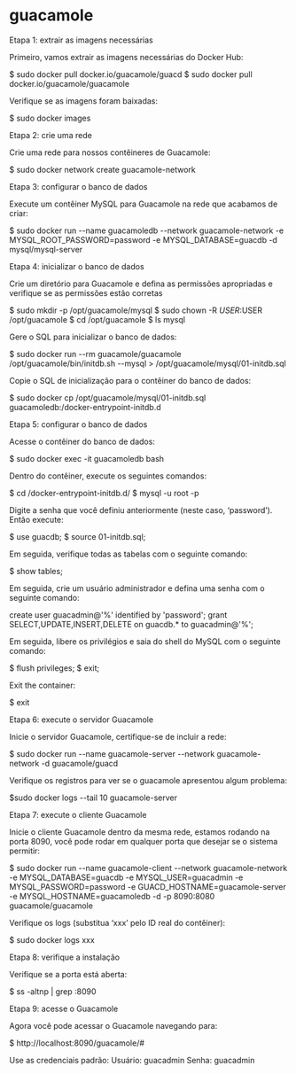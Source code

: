# guacamole


Etapa 1: extrair as imagens necessárias

Primeiro, vamos extrair as imagens necessárias do Docker Hub:

$ sudo docker pull docker.io/guacamole/guacd
$ sudo docker pull docker.io/guacamole/guacamole

Verifique se as imagens foram baixadas:

$ sudo docker images

Etapa 2: crie uma rede

Crie uma rede para nossos contêineres de Guacamole:

$ sudo docker network create guacamole-network

Etapa 3: configurar o banco de dados

Execute um contêiner MySQL para Guacamole na rede que acabamos de criar:

$ sudo docker run --name guacamoledb --network guacamole-network -e MYSQL_ROOT_PASSWORD=password -e MYSQL_DATABASE=guacdb -d mysql/mysql-server

Etapa 4: inicializar o banco de dados

Crie um diretório para Guacamole e defina as permissões apropriadas e verifique se as permissões estão corretas

$ sudo mkdir -p /opt/guacamole/mysql
$ sudo chown -R $USER:$USER /opt/guacamole
$ cd /opt/guacamole
$ ls mysql

Gere o SQL para inicializar o banco de dados:

$ sudo docker run --rm guacamole/guacamole /opt/guacamole/bin/initdb.sh --mysql > /opt/guacamole/mysql/01-initdb.sql

Copie o SQL de inicialização para o contêiner do banco de dados:

$ sudo docker cp /opt/guacamole/mysql/01-initdb.sql guacamoledb:/docker-entrypoint-initdb.d

Etapa 5: configurar o banco de dados

Acesse o contêiner do banco de dados:

$ sudo docker exec -it guacamoledb bash

Dentro do contêiner, execute os seguintes comandos:

$ cd /docker-entrypoint-initdb.d/
$ mysql -u root -p

Digite a senha que você definiu anteriormente (neste caso, ‘password’). Então execute:

$ use guacdb;
$ source 01-initdb.sql;

Em seguida, verifique todas as tabelas com o seguinte comando:

$ show tables;

Em seguida, crie um usuário administrador e defina uma senha com o seguinte comando:

create user guacadmin@'%' identified by 'password';
grant SELECT,UPDATE,INSERT,DELETE on guacdb.* to guacadmin@'%';

Em seguida, libere os privilégios e saia do shell do MySQL com o seguinte comando:

$ flush privileges;
$ exit;

Exit the container:

$ exit

Etapa 6: execute o servidor Guacamole

Inicie o servidor Guacamole, certifique-se de incluir a rede:

$ sudo docker run --name guacamole-server --network guacamole-network -d guacamole/guacd

Verifique os registros para ver se o guacamole apresentou algum problema:

$sudo docker logs --tail 10 guacamole-server

Etapa 7: execute o cliente Guacamole

Inicie o cliente Guacamole dentro da mesma rede, estamos rodando na porta 8090, você pode rodar em qualquer porta que desejar se o sistema permitir:

$ sudo docker run --name guacamole-client --network guacamole-network -e MYSQL_DATABASE=guacdb -e MYSQL_USER=guacadmin -e MYSQL_PASSWORD=password -e GUACD_HOSTNAME=guacamole-server -e MYSQL_HOSTNAME=guacamoledb -d -p 8090:8080 guacamole/guacamole

Verifique os logs (substitua ‘xxx’ pelo ID real do contêiner):

$ sudo docker logs xxx

Etapa 8: verifique a instalação

Verifique se a porta está aberta:

$ ss -altnp | grep :8090

Etapa 9: acesse o Guacamole

Agora você pode acessar o Guacamole navegando para:

$ http://localhost:8090/guacamole/#

Use as credenciais padrão:
Usuário: guacadmin
Senha: guacadmin
